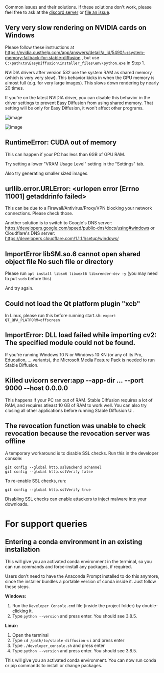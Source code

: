 Common issues and their solutions. If these solutions don't work, please feel free to ask at the [discord server](https://discord.com/invite/u9yhsFmEkB) or [file an issue](https://github.com/cmdr2/stable-diffusion-ui/issues).

## Very very slow rendering on NVIDIA cards on Windows
Please follow these instructions at https://nvidia.custhelp.com/app/answers/detail/a_id/5490/~/system-memory-fallback-for-stable-diffusion , but use `C:\path\to\EasyDiffusion\installer_files\env\python.exe` in Step 1.

NVIDIA drivers after version 532 use the system RAM as shared memory (which is very very slow). This behavior kicks in when the GPU memory is almost full (e.g. for very large images). This slows down rendering by nearly 20 times.

If you're on the latest NVIDIA driver, you can disable this behavior in the driver settings to prevent Easy Diffusion from using shared memory. That setting will be only for Easy Diffusion, it won't affect other programs.

![image](https://github.com/easydiffusion/easydiffusion/assets/844287/d7aa8810-9699-4608-b14f-a10f6e11819c)


![image](https://github.com/easydiffusion/easydiffusion/assets/844287/92180fbf-740f-4f52-a55c-7bd3706c8c7b)


## RuntimeError: CUDA out of memory
This can happen if your PC has less than 6GB of GPU RAM.

Try setting a lower "VRAM Usage Level" setting in the "Settings" tab.

Also try generating smaller sized images.

## urllib.error.URLError: <urlopen error [Errno 11001] getaddrinfo failed>
This can be due to a Firewall/Antivirus/Proxy/VPN blocking your network connections. Please check those.

Another solution is to switch to Google's DNS server: https://developers.google.com/speed/public-dns/docs/using#windows or Cloudflare's DNS server: https://developers.cloudflare.com/1.1.1.1/setup/windows/

## ImportError libSM.so.6 cannot open shared object file No such file or directory
Please run `apt install libsm6 libxext6 libxrender-dev -y` (you may need to put `sudo` before this)

And try again.

## Could not load the Qt platform plugin "xcb"
In Linux, please run this before running start.sh: `export QT_QPA_PLATFORM=offscreen`

## ImportError: DLL load failed while importing cv2: The specified module could not be found.
If you're running Windows 10 N or Windows 10 KN (or any of its Pro, Education, ... variants), [the Microsoft Media Feature Pack](https://www.microsoft.com/en-us/software-download/mediafeaturepack) is needed to run Stable Diffusion.

## Killed uvicorn server:app --app-dir ... --port 9000 --host 0.0.0.0
This happens if your PC ran out of RAM. Stable Diffusion requires a lot of RAM, and requires atleast 10 GB of RAM to work well. You can also try closing all other applications before running Stable Diffusion UI.

## The revocation function was unable to check revocation because the revocation server was offline
A temporary workaround is to disable SSL checks. Run this in the developer console:
```
git config --global http.sslBackend schannel
git config --global http.sslVerify false
```
To re-enable SSL checks, run:
```
git config --global http.sslVerify true
```
Disabling SSL checks can enable attackers to inject malware into your downloads.

# For support queries
## Entering a conda environment in an existing installation
This will give you an activated conda environment in the terminal, so you can run commands and force-install any packages, if required.

Users don't need to have the Anaconda Prompt installed to do this anymore, since the installer bundles a portable version of conda inside it. Just follow these steps.

**Windows:**
1. Run the `Developer Console.cmd` file (inside the project folder) by double-clicking it.
2. Type `python --version` and press enter. You should see 3.8.5.

**Linux:**
1. Open the terminal
2. Type `cd /path/to/stable-diffusion-ui` and press enter
3. Type `./developer_console.sh` and press enter
4. Type `python --version` and press enter. You should see 3.8.5.

This will give you an activated conda environment. You can now run conda or pip commands to install or change packages.
